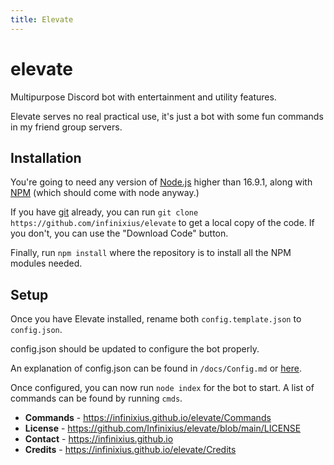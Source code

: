 ```yaml
---
title: Elevate
---
```


# elevate

Multipurpose Discord bot with entertainment and utility features.

Elevate serves no real practical use, it's just a bot with some fun commands in my friend group servers.

## Installation

You're going to need any version of [Node.js](https://nodejs.org) higher than 16.9.1, along with [NPM](https://www.npmjs.com) (which should come with node anyway.)

If you have [git](https://git-scm.com) already, you can run `git clone https://github.com/infinixius/elevate` to get a local copy of the code. If you don't, you can use the "Download Code" button.

Finally, run `npm install` where the repository is to install all the NPM modules needed.

## Setup

Once you have Elevate installed, rename both `config.template.json` to `config.json`.

config.json should be updated to configure the bot properly.

An explanation of config.json can be found in `/docs/Config.md` or [here](https://infinixius.github.io/elevate/Config.md).

Once configured, you can now run `node index` for the bot to start. A list of commands can be found by running `cmds`.

- **Commands** - https://infinixius.github.io/elevate/Commands
- **License** - https://github.com/Infinixius/elevate/blob/main/LICENSE
- **Contact** - https://infinixius.github.io
- **Credits** - https://infinixius.github.io/elevate/Credits
